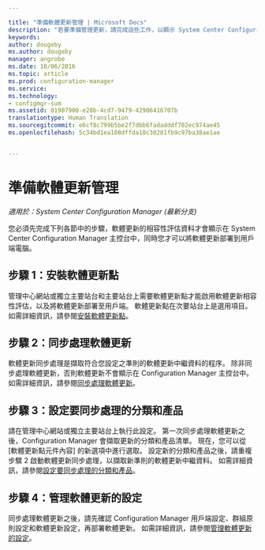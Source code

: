 ```yaml
---

title: "準備軟體更新管理 | Microsoft Docs"
description: "若要準備管理更新，請完成這些工作，以顯示 System Center Configuration Manager 主控台中的相容性評估資料。"
keywords: 
author: dougeby
ms.author: dougeby
manager: angrobe
ms.date: 10/06/2016
ms.topic: article
ms.prod: configuration-manager
ms.service: 
ms.technology:
- configmgr-sum
ms.assetid: 01907900-e28b-4cd7-9479-42906416707b
translationtype: Human Translation
ms.sourcegitcommit: e6cf8c799b5be2f7dbb6fadadddf702ec974ae45
ms.openlocfilehash: 5c34bd1ea108dffda10c30281fb9c97ba38ae1ae


---
```


# <a name="prepare-for-software-updates-management"></a>準備軟體更新管理

*適用於：System Center Configuration Manager (最新分支)*

您必須先完成下列各節中的步驟，軟體更新的相容性評估資料才會顯示在 System Center Configuration Manager 主控台中，同時您才可以將軟體更新部署到用戶端電腦。

## <a name="step-1-install-a-software-update-point"></a>步驟 1：安裝軟體更新點  
管理中心網站或獨立主要站台和主要站台上需要軟體更新點才能啟用軟體更新相容性評估，以及將軟體更新部署至用戶端。 軟體更新點在次要站台上是選用項目。 如需詳細資訊，請參閱[安裝軟體更新點](install-a-software-update-point.md)。  

## <a name="step-2-synchronize-software-updates"></a>步驟 2：同步處理軟體更新
軟體更新同步處理是擷取符合您設定之準則的軟體更新中繼資料的程序。 除非同步處理軟體更新，否則軟體更新不會顯示在 Configuration Manager 主控台中。 如需詳細資訊，請參閱[同步處理軟體更新](synchronize-software-updates.md)。   

## <a name="step-3-configure-classifications-and-products-to-synchronize"></a>步驟 3：設定要同步處理的分類和產品
請在管理中心網站或獨立主要站台上執行此設定。 第一次同步處理軟體更新之後，Configuration Manager 會擷取更新的分類和產品清單。 現在，您可以從 [軟體更新點元件內容] 的新選項中進行選取。 設定新的分類和產品之後，請重複步驟 2 啟動軟體更新同步處理，以擷取新準則的軟體更新中繼資料。 如需詳細資訊，請參閱[設定要同步處理的分類和產品](configure-classifications-and-products.md)。

## <a name="step-4-manage-settings-for-software-updates"></a>步驟 4：管理軟體更新的設定
同步處理軟體更新之後，請先確認 Configuration Manager 用戶端設定、群組原則設定和軟體更新設定，再部署軟體更新。 如需詳細資訊，請參閱[管理軟體更新的設定](manage-settings-for-software-updates.md)。



<!--HONumber=Dec16_HO3-->


